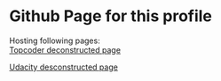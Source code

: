 # Github Page for this profile

Hosting following pages:<br>
[Topcoder deconstructed page](https://abhishekraj007.github.io/apps/topcoder/)

[Udacity desconstructed page](https://abhishekraj007.github.io/apps/udacity/)


